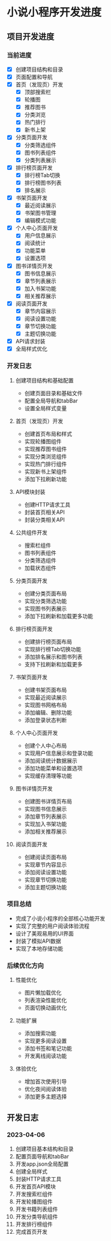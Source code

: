 # 小说小程序开发进度

## 项目开发进度

### 当前进度
- [x] 创建项目结构和目录
- [x] 页面配置和导航
- [x] 首页（发现页）开发
  - [x] 顶部搜索栏
  - [x] 轮播图
  - [x] 推荐图书
  - [x] 分类浏览
  - [x] 热门排行
  - [x] 新书上架
- [x] 分类页面开发
  - [x] 分类筛选组件
  - [x] 图书列表组件
  - [x] 分类列表展示
- [x] 排行榜页面开发
  - [x] 排行榜Tab切换
  - [x] 排行榜图书列表
  - [x] 排名展示
- [x] 书架页面开发
  - [x] 最近阅读展示
  - [x] 书架图书管理
  - [x] 编辑模式功能
- [x] 个人中心页面开发
  - [x] 用户信息展示
  - [x] 阅读统计
  - [x] 功能菜单
  - [x] 设置选项
- [x] 图书详情页开发
  - [x] 图书信息展示
  - [x] 章节列表展示
  - [x] 加入书架功能
  - [x] 相关推荐展示
- [x] 阅读页面开发
  - [x] 章节内容展示
  - [x] 阅读设置功能
  - [x] 章节切换功能
  - [x] 主题切换功能
- [x] API请求封装
- [x] 全局样式优化

### 开发日志
1. 创建项目结构和基础配置
   - 创建页面目录和基础文件
   - 配置全局导航和tabBar
   - 设置全局样式变量

2. 首页（发现页）开发
   - 创建首页布局和样式
   - 实现轮播图组件
   - 实现推荐图书组件
   - 实现分类浏览组件
   - 实现热门排行组件
   - 实现新书上架组件
   - 添加下拉刷新功能

3. API模块封装
   - 创建HTTP请求工具
   - 封装首页相关API
   - 封装分类相关API

4. 公共组件开发
   - 搜索栏组件
   - 图书列表组件
   - 分类筛选组件
   - 加载状态组件

5. 分类页面开发
   - 创建分类页面布局
   - 实现分类筛选功能
   - 实现图书列表展示
   - 添加下拉刷新和加载更多功能

6. 排行榜页面开发
   - 创建排行榜页面布局
   - 实现排行榜Tab切换功能
   - 添加排名展示和图书列表
   - 支持下拉刷新和加载更多

7. 书架页面开发
   - 创建书架页面布局
   - 实现最近阅读展示
   - 实现图书网格布局
   - 添加编辑、删除功能
   - 添加登录状态判断

8. 个人中心页面开发
   - 创建个人中心布局
   - 实现用户信息展示和登录功能
   - 添加阅读统计数据展示
   - 添加功能菜单和设置选项
   - 实现缓存清理等功能

9. 图书详情页开发
   - 创建图书详情页布局
   - 实现图书信息展示
   - 添加章节列表展示
   - 实现加入书架功能
   - 添加相关推荐展示

10. 阅读页面开发
    - 创建阅读页面布局
    - 实现章节内容显示
    - 添加阅读设置功能
    - 实现章节切换功能
    - 添加主题切换功能

### 项目总结
- 完成了小说小程序的全部核心功能开发
- 实现了完整的用户阅读体验流程
- 设计了美观易用的UI界面
- 封装了模拟API数据
- 实现了本地存储功能

### 后续优化方向
1. 性能优化
   - 图片懒加载优化
   - 列表渲染性能优化
   - 页面切换动画优化

2. 功能扩展
   - 添加搜索功能
   - 实现更多阅读设置
   - 添加书签和笔记功能
   - 开发离线阅读功能

3. 体验优化
   - 增加首次使用引导
   - 优化夜间阅读体验
   - 添加更多主题选择

## 开发日志
### 2023-04-06
1. 创建项目基本结构和目录
2. 配置页面导航和tabBar
3. 开发app.json全局配置
4. 创建全局样式
5. 封装HTTP请求工具
6. 开发首页API模块
7. 开发搜索栏组件
8. 开发轮播图组件
9. 开发书籍列表组件
10. 开发分类导航组件
11. 开发排行榜组件
12. 完成首页开发